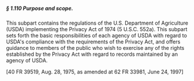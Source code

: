 ##### § 1.110 Purpose and scope. #####

This subpart contains the regulations of the U.S. Department of Agriculture (USDA) implementing the Privacy Act of 1974 (5 U.S.C. 552a). This subpart sets forth the basic responsibilities of each agency of USDA with regard to USDA's compliance with the requirements of the Privacy Act, and offers guidance to members of the public who wish to exercise any of the rights established by the Privacy Act with regard to records maintained by an agency of USDA.

[40 FR 39519, Aug. 28, 1975, as amended at 62 FR 33981, June 24, 1997]